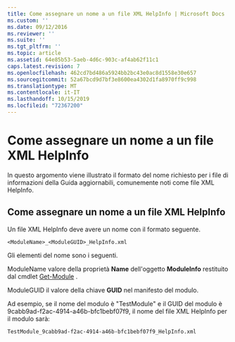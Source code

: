 ```yaml
---
title: Come assegnare un nome a un file XML HelpInfo | Microsoft Docs
ms.custom: ''
ms.date: 09/12/2016
ms.reviewer: ''
ms.suite: ''
ms.tgt_pltfrm: ''
ms.topic: article
ms.assetid: 64e85b53-5aeb-4d6c-903c-af4ab62f11c1
caps.latest.revision: 7
ms.openlocfilehash: 462cd7bd486a5924bb2bc43e0ac8d1558e30e657
ms.sourcegitcommit: 52a67bcd9d7bf3e8600ea4302d1fa8970ff9c998
ms.translationtype: MT
ms.contentlocale: it-IT
ms.lasthandoff: 10/15/2019
ms.locfileid: "72367200"
---
```

# <a name="how-to-name-a-helpinfo-xml-file"></a>Come assegnare un nome a un file XML HelpInfo

In questo argomento viene illustrato il formato del nome richiesto per i file di informazioni della Guida aggiornabili, comunemente noti come file XML HelpInfo.

## <a name="how-to-name-a-helpinfo-xml-file"></a>Come assegnare un nome a un file XML HelpInfo

Un file XML HelpInfo deve avere un nome con il formato seguente.

`<ModuleName>_<ModuleGUID>_HelpInfo.xml`

Gli elementi del nome sono i seguenti.

ModuleName valore della proprietà **Name** dell'oggetto **ModuleInfo** restituito dal cmdlet [Get-Module](/powershell/module/Microsoft.PowerShell.Core/Get-Module) .

ModuleGUID il valore della chiave **GUID** nel manifesto del modulo.

Ad esempio, se il nome del modulo è "TestModule" e il GUID del modulo è 9cabb9ad-f2ac-4914-a46b-bfc1bebf07f9, il nome del file XML HelpInfo per il modulo sarà:

`TestModule_9cabb9ad-f2ac-4914-a46b-bfc1bebf07f9_HelpInfo.xml`